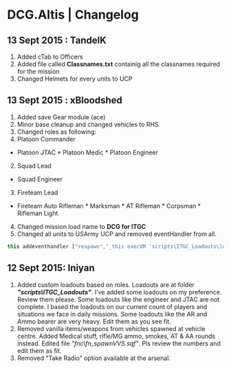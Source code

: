 # DCG.Altis | Changelog

13 Sept 2015 : TandelK
---

1. Added cTab to Officers 
2. Added file called **Classnames.txt** containig all the classnames required for the mission
3. Changed Helmets for every units to UCP 

13 Sept 2015 : xBloodshed
---
1. Added save Gear module (ace)
2. Minor base cleanup and changed vehicles to RHS
3. Changed roles as following:
 1. Platoon Commander
   * Platoon JTAC
    * Platoon Medic
    * Platoon Engineer
 2. Squad Lead
   * Squad Engineer
 3. Fireteam Lead
   * Fireteam Auto Rifleman
    * Marksman
    * AT Rifleman
    * Corpsman
    * Rifleman Light
4. Changed mission load name to **DCG for ITGC**
5. Changed all units to USArmy UCP and removed eventHandler from all. 
```javascript
this addeventhandler ["respawn","_this execVM 'scripts\ITGC_Loadouts\lo_xxx.sqf'"];
```

12 Sept 2015: Iniyan
---

1.	Added custom loadouts based on roles. Loadouts are at folder **_"scripts\ITGC_Loadouts"_**. I've added some loadouts on my preference. Review them please.
	Some loadouts like the engineer and JTAC are not complete. I based the loadouts on our current count of players and situations we face in daily missions.
	Some loadouts like the AR and Ammo bearer are very heavy. Edit them as you see fit.
2.	Removed vanilla items/weapons from vehicles spawned at vehicle centre. Added Medical stuff, rifle/MG ammo, smokes, AT & AA rounds instead.
	Edited file _"fnc\fn_spawnVVS.sqf"_. Pls review the numbers and edit them as fit.
3.	Removed "Take Radio" option available at the arsenal.
